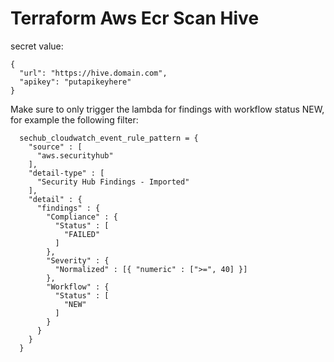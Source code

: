 # Terraform Aws Ecr Scan Hive

secret value:

```
{
  "url": "https://hive.domain.com",
  "apikey": "putapikeyhere"
}
```

Make sure to only trigger the lambda for findings with workflow status NEW,
for example the following filter:

```
  sechub_cloudwatch_event_rule_pattern = {
    "source" : [
      "aws.securityhub"
    ],
    "detail-type" : [
      "Security Hub Findings - Imported"
    ],
    "detail" : {
      "findings" : {
        "Compliance" : {
          "Status" : [
            "FAILED"
          ]
        },
        "Severity" : {
          "Normalized" : [{ "numeric" : [">=", 40] }]
        },
        "Workflow" : {
          "Status" : [
            "NEW"
          ]
        }
      }
    }
  }
  ```

<!--- BEGIN_TF_DOCS --->

<!--- END_TF_DOCS --->
